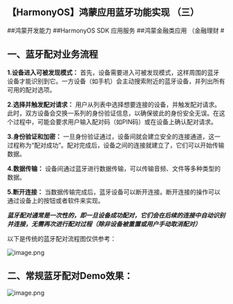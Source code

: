 ## 【HarmonyOS】鸿蒙应用蓝牙功能实现 （三）

##鸿蒙开发能力 ##HarmonyOS SDK 应用服务 ##鸿蒙金融类应用 （金融理财 #

## 一、蓝牙配对业务流程

**1‌.设备进入可被发现模式‌：**
首先，设备需要进入可被发现模式，这样周围的蓝牙设备才能识别到它。一方设备（如手机）会主动搜索附近的蓝牙设备，并列出所有可用的配对选项。

**2‌.选择并触发配对请求‌：**
用户从列表中选择想要连接的设备，并触发配对请求。此时，双方设备会交换一系列的身份验证信息，以确保彼此的身份安全无误。在这个过程中，可能会要求用户输入配对码（如PIN码）或在设备上确认配对请求。

**3‌.身份验证和加密‌：**
一旦身份验证通过，设备间就会建立安全的连接通道，这一过程称为“配对成功”。配对完成后，设备之间的连接就建立了，它们可以开始传输数据。

**4‌.数据传输‌：**
设备间通过蓝牙进行数据传输，可以传输音频、文件等多种类型的数据。

**5‌.断开连接‌：**
当数据传输完成后，蓝牙设备可以断开连接。断开连接的操作可以通过设备上的按钮或者软件来实现。

***蓝牙配对通常是一次性的，即一旦设备成功配对，它们会在后续的连接中自动识别并连接，无需再次进行配对过程（除非设备被重置或用户手动取消配对）***

以下是传统的蓝牙配对流程图仅供参考：

![image.png](https://api.nutpi.net/file/topic/2025-06-20/image/73025eeee9e047a5b5876531020e812cb1862.png)

## 二、常规蓝牙配对Demo效果：

![image.png](https://api.nutpi.net/file/topic/2025-06-20/image/666f3f7556074682a3577201b9724c8eb1862.png)
